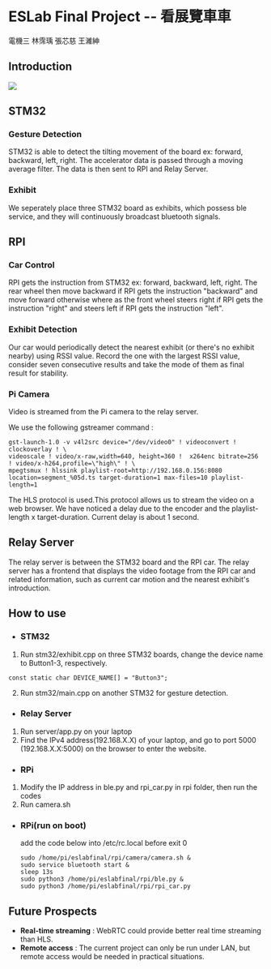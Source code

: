 # ESLab Final Project -- 看展覽車車
電機三 林霈瑀 張芯慈 王濰紳

## Introduction
![](https://i.imgur.com/XMuaNMp.png)

## STM32
### Gesture Detection 
STM32 is able to detect the tilting movement of the board ex: forward, backward, left, right. The accelerator data is passed through a moving average filter. The data is then sent to RPI and Relay Server.

### Exhibit
We seperately place three STM32 board as exhibits, which possess ble service, and they will continuously broadcast bluetooth signals.

## RPI
### Car Control
RPI gets the instruction from STM32 ex: forward, backward, left, right. The rear wheel then move backward if RPI gets the instruction "backward" and move forward otherwise where as the front wheel steers right if RPI gets the instruction "right" and steers left if RPI gets the instruction "left".
### Exhibit Detection
Our car would periodically detect the nearest exhibit (or there's no exhibit nearby) using RSSI value. Record the one with the largest RSSI value, consider seven consecutive results and take the mode of them as final result for stability.

### Pi Camera

Video is streamed from the Pi camera to the relay server. 

We use the following gstreamer command :

```
gst-launch-1.0 -v v4l2src device="/dev/video0" ! videoconvert ! clockoverlay ! \
videoscale ! video/x-raw,width=640, height=360 !  x264enc bitrate=256 ! video/x-h264,profile=\"high\" ! \
mpegtsmux ! hlssink playlist-root=http://192.168.0.156:8080 location=segment_%05d.ts target-duration=1 max-files=10 playlist-length=1
```
The HLS protocol is used.This protocol allows us to stream the video on a web browser. We have noticed a delay due to the encoder and the playlist-length x target-duration. Current delay is about 1 second. 


## Relay Server

The relay server is between the STM32 board and the RPI car. The relay server has a frontend that displays the video footage from the RPI car and related information, such as current car motion and the nearest exhibit's introduction. 

## How to use
- ### STM32
1. Run stm32/exhibit.cpp on three STM32 boards, change the device name to Button1-3, respectively. 
 
```
const static char DEVICE_NAME[] = "Button3";
```

2. Run stm32/main.cpp on another STM32 for gesture detection.

- ### Relay Server
1. Run server/app.py on your laptop
2. Find the IPv4 address(192.168.X.X) of your laptop, and go to port 5000 (192.168.X.X:5000) on the browser to enter the website.

- ### RPi
1. Modify the IP address in ble.py and rpi_car.py in rpi folder, then run the codes
2. Run camera.sh

- ### RPi(run on boot)
    add the code below into /etc/rc.local before exit 0
    ```
    sudo /home/pi/eslabfinal/rpi/camera/camera.sh &
    sudo service bluetooth start &
    sleep 13s
    sudo python3 /home/pi/eslabfinal/rpi/ble.py &
    sudo python3 /home/pi/eslabfinal/rpi/rpi_car.py
    ```


## Future Prospects

* **Real-time streaming** : WebRTC could provide better real time streaming than HLS.
* **Remote access** : The current project can only be run under LAN, but remote access would be needed in practical situations.


